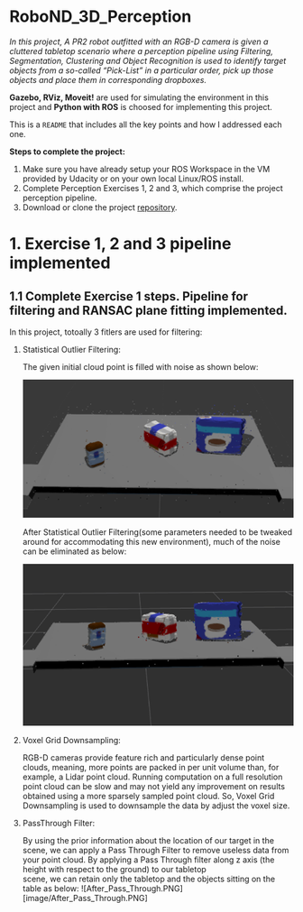# RoboND_3D_Perception
*In this project, A PR2 robot outfitted with an RGB-D camera is given a cluttered tabletop scenario where a perception pipeline using Filtering, Segmentation, Clustering and Object Recognition is used to identify target objects from a so-called “Pick-List” in a particular order, pick up those objects and place them in corresponding dropboxes.*

**Gazebo, RViz, Moveit!** are used for simulating the environment in this project and **Python with ROS** is choosed for implementing this project.

This is a `README` that includes all the key points and how I addressed each one.

**Steps to complete the project:**  


1. Make sure you have already setup your ROS Workspace in the VM provided by Udacity or on your own local Linux/ROS install.
2. Complete Perception Exercises 1, 2 and 3, which comprise the project perception pipeline.
3. Download or clone the project [repository](https://github.com/udacity/RoboND-Perception-Project).

# 1. Exercise 1, 2 and 3 pipeline implemented 
## 1.1 Complete Exercise 1 steps. Pipeline for filtering and RANSAC plane fitting implemented.
In this project, totoally 3 fitlers are used for filtering:
1. Statistical Outlier Filtering:

    The given initial cloud point is filled with noise as shown below:
    
    ![Initial_Point_Cloud_with_Noise](image/Initial_Point_Cloud_with_Noise.PNG)
    
    After Statistical Outlier Filtering(some parameters needed to be tweaked around for accommodating this new environment), much of the 
    noise can be eliminated as below:
    
    ![After_Statistical_Outlier_Filtering](image/After_Statistical_Outlier_Filtering.PNG)

2. Voxel Grid Downsampling:

    RGB-D cameras provide feature rich and particularly dense point clouds, meaning, more points are packed in per unit volume than, for
    example, a Lidar point cloud. Running computation on a full resolution point cloud can be slow and may not yield any improvement on
    results obtained using a more sparsely sampled point cloud. So, Voxel Grid Downsampling is used to downsample the data by adjust the 
    voxel size.

3. PassThrough Filter:

    By using the  prior information about the location of our target in the scene, we can apply a Pass Through Filter to remove useless     data from your point cloud. By applying a Pass Through filter along z axis (the height with respect to the ground) to our tabletop   
    scene, we can retain only the tabletop and the objects sitting on the table as below:
    ![After_Pass_Through.PNG][image/After_Pass_Through.PNG]
    
